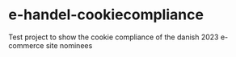 # e-handel-cookiecompliance
Test project to show the cookie compliance of the danish 2023 e-commerce site nominees
